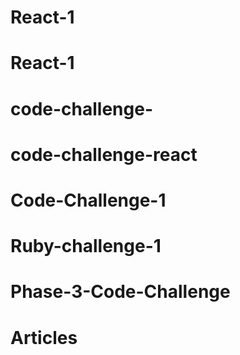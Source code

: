 # React-1
# React-1
# code-challenge-
# code-challenge-react
# Code-Challenge-1
# Ruby-challenge-1
# Phase-3-Code-Challenge
# Articles
